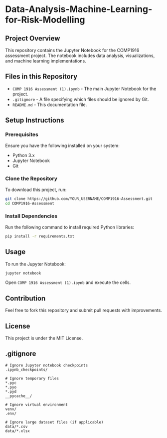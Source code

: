 # Data-Analysis-Machine-Learning-for-Risk-Modelling
## Project Overview
This repository contains the Jupyter Notebook for the COMP1916 assessment project. The notebook includes data analysis, visualizations, and machine learning implementations.

## Files in this Repository
- `COMP 1916 Assessment (1).ipynb` - The main Jupyter Notebook for the project.
- `.gitignore` - A file specifying which files should be ignored by Git.
- `README.md` - This documentation file.

## Setup Instructions
### Prerequisites
Ensure you have the following installed on your system:
- Python 3.x
- Jupyter Notebook
- Git

### Clone the Repository
To download this project, run:
```sh
git clone https://github.com/YOUR_USERNAME/COMP1916-Assessment.git
cd COMP1916-Assessment
```

### Install Dependencies
Run the following command to install required Python libraries:
```sh
pip install -r requirements.txt
```

## Usage
To run the Jupyter Notebook:
```sh
jupyter notebook
```
Open `COMP 1916 Assessment (1).ipynb` and execute the cells.

## Contribution
Feel free to fork this repository and submit pull requests with improvements.

## License
This project is under the MIT License.

## .gitignore
```
# Ignore Jupyter notebook checkpoints
.ipynb_checkpoints/

# Ignore temporary files
*.pyc
*.pyo
*.pyd
__pycache__/

# Ignore virtual environment
venv/
.env/

# Ignore large dataset files (if applicable)
data/*.csv
data/*.xlsx
```
